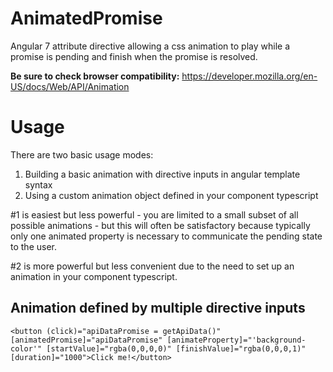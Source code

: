 # AnimatedPromise
Angular 7 attribute directive allowing a css animation to play while a promise is pending and finish when the promise is resolved.

**Be sure to check browser compatibility:** https://developer.mozilla.org/en-US/docs/Web/API/Animation

# Usage

There are two basic usage modes:
1) Building a basic animation with directive inputs in angular template syntax
2) Using a custom animation object defined in your component typescript

#1 is easiest but less powerful - you are limited to a small subset of all possible animations - but this will often be satisfactory because typically only one animated property is necessary to communicate the pending state to the user.

#2 is more powerful but less convenient due to the need to set up an animation in your component typescript.

## Animation defined by multiple directive inputs

`<button (click)="apiDataPromise = getApiData()" [animatedPromise]="apiDataPromise" [animateProperty]="'background-color'" [startValue]="rgba(0,0,0,0)" [finishValue]="rgba(0,0,0,1)" [duration]="1000">Click me!</button>`
